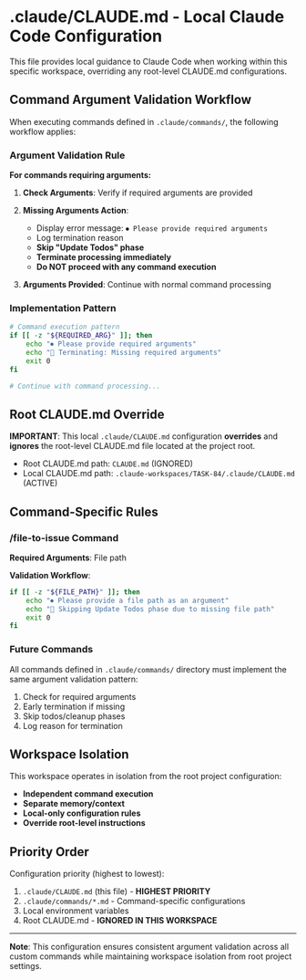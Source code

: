 # .claude/CLAUDE.md - Local Claude Code Configuration

This file provides local guidance to Claude Code when working within this specific workspace, overriding any root-level CLAUDE.md configurations.

## Command Argument Validation Workflow

When executing commands defined in `.claude/commands/`, the following workflow applies:

### Argument Validation Rule

**For commands requiring arguments:**

1. **Check Arguments**: Verify if required arguments are provided
2. **Missing Arguments Action**:
   - Display error message: `⏺ Please provide required arguments`
   - Log termination reason
   - **Skip "Update Todos" phase**
   - **Terminate processing immediately**
   - **Do NOT proceed with any command execution**

3. **Arguments Provided**: Continue with normal command processing

### Implementation Pattern

```bash
# Command execution pattern
if [[ -z "${REQUIRED_ARG}" ]]; then
    echo "⏺ Please provide required arguments"
    echo "📝 Terminating: Missing required arguments"
    exit 0
fi

# Continue with command processing...
```

## Root CLAUDE.md Override

**IMPORTANT**: This local `.claude/CLAUDE.md` configuration **overrides** and **ignores** the root-level CLAUDE.md file located at the project root.

- Root CLAUDE.md path: `CLAUDE.md` (IGNORED)
- Local CLAUDE.md path: `.claude-workspaces/TASK-84/.claude/CLAUDE.md` (ACTIVE)

## Command-Specific Rules

### /file-to-issue Command

**Required Arguments**: File path

**Validation Workflow**:

```bash
if [[ -z "${FILE_PATH}" ]]; then
    echo "⏺ Please provide a file path as an argument"
    echo "📝 Skipping Update Todos phase due to missing file path"
    exit 0
fi
```

### Future Commands

All commands defined in `.claude/commands/` directory must implement the same argument validation pattern:

1. Check for required arguments
2. Early termination if missing
3. Skip todos/cleanup phases
4. Log reason for termination

## Workspace Isolation

This workspace operates in isolation from the root project configuration:

- **Independent command execution**
- **Separate memory/context**
- **Local-only configuration rules**
- **Override root-level instructions**

## Priority Order

Configuration priority (highest to lowest):

1. `.claude/CLAUDE.md` (this file) - **HIGHEST PRIORITY**
2. `.claude/commands/*.md` - Command-specific configurations
3. Local environment variables
4. Root CLAUDE.md - **IGNORED IN THIS WORKSPACE**

---

**Note**: This configuration ensures consistent argument validation across all custom commands while maintaining workspace isolation from root project settings.
